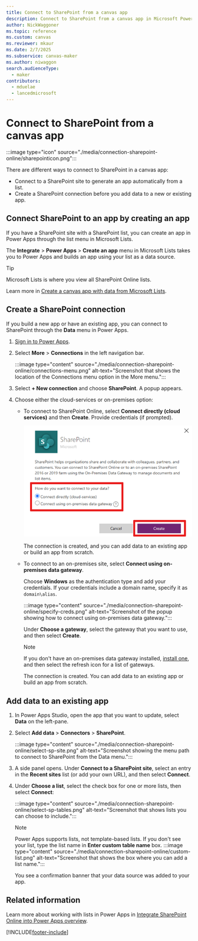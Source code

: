 ```yaml
---
title: Connect to SharePoint from a canvas app
description: Connect to SharePoint from a canvas app in Microsoft Power Apps.
author: NickWaggoner
ms.topic: reference
ms.custom: canvas
ms.reviewer: mkaur
ms.date: 2/7/2025
ms.subservice: canvas-maker
ms.author: niwaggon
search.audienceType:
  - maker
contributors:
  - mduelae
  - lancedmicrosoft
---
```


# Connect to SharePoint from a canvas app

:::image type="icon" source="./media/connection-sharepoint-online/sharepointicon.png":::

There are different ways to connect to SharePoint in a canvas app:

- Connect to a SharePoint site to generate an app automatically from a list.
- Create a SharePoint connection before you add data to a new or existing app.

## Connect SharePoint to an app by creating an app

If you have a SharePoint site with a SharePoint list, you can create an app in Power Apps through the list menu in Microsoft Lists.

The **Integrate** > **Power Apps** > **Create an app** menu in Microsoft Lists takes you to Power Apps and builds an app using your list as a data source.

> [!TIP]
> Microsoft Lists is where you view all SharePoint Online lists.

Learn more in [Create a canvas app with data from Microsoft Lists](../app-from-sharepoint.md).

## Create a SharePoint connection

If you build a new app or have an existing app, you can connect to SharePoint through the **Data** menu in Power Apps.

1. [Sign in to Power Apps](https://make.powerapps.com/).
1. Select **More** > **Connections** in the left navigation bar.

   :::image type="content" source="./media/connection-sharepoint-online/connections-menu.png" alt-text="Screenshot that shows the location of the Connections menu option in the More menu.":::

1. Select **+ New connection** and choose **SharePoint**. A popup appears.

1. Choose either the cloud-services or on-premises option:

    - To connect to SharePoint Online, select **Connect directly (cloud services)** and then **Create**. Provide credentials (if prompted).

        ![To connect to SharePoint Online, select Connect directly (cloud services).](./media/connection-sharepoint-online/select-online.png "Connect to a site")

        The connection is created, and you can add data to an existing app or build an app from scratch.

    - To connect to an on-premises site, select **Connect using on-premises data gateway**.

      Choose **Windows** as the authentication type and add your credentials. If your credentials include a domain name, specify it as `domain\alias`.

      :::image type="content" source="./media/connection-sharepoint-online/specify-creds.png" alt-text="Screenshot of the popup showing how to connect using on-premises data gateway.":::

      Under **Choose a gateway**, select the gateway that you want to use, and then select **Create**.

      > [!NOTE]
      > If you don't have an on-premises data gateway installed, [install one](../gateway-reference.md), and then select the  refresh icon for a list of gateways.

      The connection is created. You can add data to an existing app or build an app from scratch.

## Add data to an existing app

1. In Power Apps Studio, open the app that you want to update, select **Data** on the left-pane.

1. Select **Add data** > **Connectors** > **SharePoint**.

   :::image type="content" source="./media/connection-sharepoint-online/select-sp-site.png" alt-text="Screenshot showing the menu path to connect to SharePoint from the Data menu.":::

1. A side panel opens. Under **Connect to a SharePoint site**, select an entry in the **Recent sites** list (or add your own URL), and then select **Connect**.

1. Under **Choose a list**, select the check box for one or more lists, then select **Connect**:

   :::image type="content" source="./media/connection-sharepoint-online/select-sp-tables.png" alt-text="Screenshot that shows lists you can choose to include.":::

   > [!NOTE]
   > Power Apps supports lists, not template-based lists. If you don't see your list, type the list name in **Enter custom table name** box.
   > :::image type="content" source="./media/connection-sharepoint-online/custom-list.png" alt-text="Screenshot that shows the box where you can add a list name.":::

   You see a confirmation banner that your data source was added to your app.

## Related information

Learn more about working with lists in Power Apps in
[Integrate SharePoint Online into Power Apps overview](../sharepoint-list-integration-overview.md).

[!INCLUDE[footer-include](../../../includes/footer-banner.md)]
